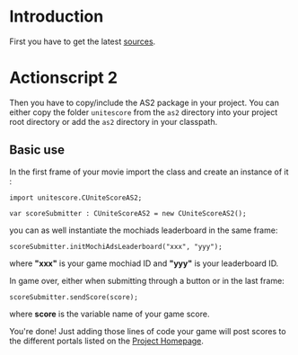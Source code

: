 # Introduction #

First you have to get the latest [sources](sources.md).

# Actionscript 2 #

Then you have to copy/include the AS2 package in your project. You can either copy the folder `unitescore` from the `as2` directory into your project root directory or add the `as2` directory in your classpath.

## Basic use ##

In the first frame of your movie import the class and create an instance of it :
```
import unitescore.CUniteScoreAS2;

var scoreSubmitter : CUniteScoreAS2 = new CUniteScoreAS2();
```
you can as well instantiate the mochiads leaderboard in the same frame:
```
scoreSubmitter.initMochiAdsLeaderboard("xxx", "yyy");
```
where **"xxx"** is your game mochiad ID and **"yyy"** is your leaderboard ID.

In game over, either when submitting through a button or in the last frame:
```
scoreSubmitter.sendScore(score);
```
where **score** is the variable name of your game score.

You're done!
Just adding those lines of code your game will post scores to the different portals listed on the [Project Homepage](http://code.google.com/p/cunitescore/).